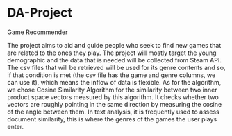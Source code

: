 # DA-Project
Game Recommender

The project aims to aid and guide people who seek to find new games that are related to the ones they play. The project will mostly target the young demographic and the data that is needed will be collected from Steam API. The csv files that will be retrieved will be used for its
genre contents and so, if that condition is met (the csv file has the game and genre columns, we can use it), which means the inflow of data is flexible. As for the algorithm, we chose Cosine Similarity Algorithm for the similarity between two inner product space vectors measured by this algorithm. It checks whether two vectors are roughly pointing in the same direction by measuring the cosine of the angle between them. In text analysis, it is frequently used to assess document similarity, this is where the genres of the games the user plays enter.
